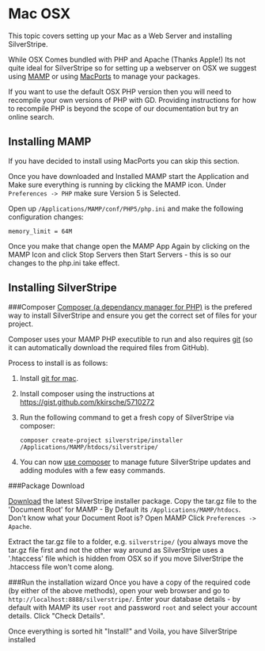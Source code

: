 # Mac OSX

This topic covers setting up your Mac as a Web Server and installing SilverStripe. 

While OSX Comes bundled with PHP and Apache (Thanks Apple!) Its not quite ideal for SilverStripe so for setting up a
webserver on OSX we suggest using [MAMP](http://www.mamp.info/en/index.php) or using [MacPorts](http://www.macports.org/) 
to manage your packages.

If you want to use the default OSX PHP version then you will need to recompile your own versions of PHP with GD. Providing instructions
for how to recompile PHP is beyond the scope of our documentation but try an online search.

## Installing MAMP

If you have decided to install using MacPorts you can skip this section.

Once you have downloaded and Installed MAMP start the Application and Make sure everything is running by clicking the
MAMP icon. Under `Preferences -> PHP` make sure Version 5 is Selected.

Open up `/Applications/MAMP/conf/PHP5/php.ini` and make the following configuration changes:

	memory_limit = 64M

Once you make that change open the MAMP App Again by clicking on the MAMP Icon and click Stop Servers then Start
Servers - this is so our changes to the php.ini take effect.

## Installing SilverStripe

###Composer
[Composer (a dependancy manager for PHP)](http://getcomposer.org) is the prefered way to install SilverStripe and ensure you get the correct set of files for your project.

Composer uses your MAMP PHP executible to run and also requires [git](http://git-scm.com) (so it can automatically download the required files from GitHub).

Process to install is as follows:

 1. Install [git for mac](http://git-scm.com/download/mac).
 2. Install composer using the instructions at https://gist.github.com/kkirsche/5710272
 3. Run the following command to get a fresh copy of SilverStripe via composer:
  
        composer create-project silverstripe/installer /Applications/MAMP/htdocs/silverstripe/

 4. You can now [use composer](http://doc.silverstripe.org/framework/en/installation/composer) to manage future SilverStripe updates and adding modules with a few easy commands.

###Package Download

[Download](http://silverstripe.org/download) the latest SilverStripe installer package. Copy the tar.gz file to the 'Document Root' for MAMP - By Default its `/Applications/MAMP/htdocs`.
Don't know what your Document Root is? Open MAMP Click `Preferences -> Apache`. 

Extract the tar.gz file to a folder, e.g. `silverstripe/` (you always move the tar.gz file first and not the other way
around as SilverStripe uses a '.htaccess' file which is hidden from OSX so if you move SilverStripe the .htaccess file
won't come along.

###Run the installation wizard
Once you have a copy of the required code (by either of the above methods), open your web browser and go to `http://localhost:8888/silverstripe/`. Enter your database details - by default with MAMP its user `root` and password  `root` and select your account details. Click "Check Details".

Once everything is sorted hit "Install!" and Voila,  you have SilverStripe installed 
